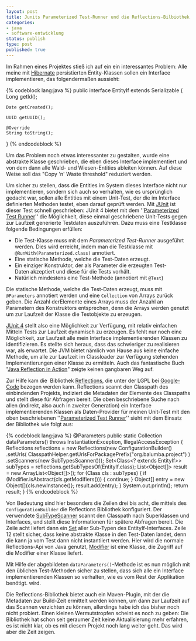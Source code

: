 ```yaml
--- 
layout: post
title: Junits Parameterized Test-Runner und die Reflections-Bilbiothek
categories: 
- java
- software-entwicklung
status: publish
type: post
published: true
---
```


Im Rahmen eines Projektes stieß ich auf ein ein interessantes Problem: Alle meine mit [Hibernate][1] persistierten Entity-Klassen sollen ein Interface implementieren, das folgendermaßen aussieht:

{% codeblock lang:java %}
public interface EntityIf extends Serializable {
    Long getId();

    Date getCreated();

    UUID getUUID();

    @Override
    String toString();
}
{% endcodeblock %}

Um das Problem noch etwas interessanter zu gestalten, wurde  eine abstrakte Klasse geschrieben, die
eben dieses Interface implementiert und von dem dann alle Wald- und Wiesen-Entities ableiten können. 
Auf diese Weise soll das "Copy 'n' Waste threshold" reduziert werden.

Um sicher zu stellen, dass die Entities im System dieses Interface nicht nur implementieren, sondern 
sich auch so verhalten, wie es ursprünglich gedacht war, sollen alle Entities mit einem Unit-Test, der 
die im Interface definierten Methoden testet,  eben darauf geprüft werden. Mit [JUnit][2] ist dieser 
Test schnell geschrieben: JUnit 4 bietet mit dem ''[Parameterized Test Runner][3]'' die Möglichkeit, 
diese einmal geschriebene Unit-Tests gegen zur Laufzeit generierte Testdaten auszuführen. Dazu muss 
eine Testklasse folgende Bedingungen erfüllen:

* Die Test-Klasse muss mit dem *Parameterized Test-Runner* ausgeführt werden. Dies wird erreicht, indem man die Testklasse mit `@RunWith(Parameterized.class)` annotiert.
* Eine statische Methode, welche die Test-Daten erzeugt.
* Ein einziger Konstruktor, der als Parameter die erzeugten Test-Daten akzeptiert und diese für die Tests vorhält.
* Natürlich mindestens eine Test-Methode (annotiert mit `@Test`)

Die statische Methode, welche die Test-Daten erzeugt, muss mit `@Parameters` annotiert werden und eine 
`Collection` von Arrays zurück geben. Die Anzahl derElemente eines Arrays muss der Anzahl an Parametern 
des Konstruktors entsprechen, denn die Arrays werden genutzt um zur Laufzeit der Klasse die Testobjekte 
zu erzeugen.

[JUnit 4][2] stellt also eine Möglichkeit zur Verfügung, mit relativ einfachen Mitteln Tests zur 
Laufzeit dynamisch zu erzeugen. Es fehlt nur noch eine Möglichkeit, zur Laufzeit alle mein Interface 
implementierenden Klassen zu identifizieren. Es stellte sich heraus, dass das schwieriger zu 
realisieren war, als erwartet. Die JVM bietet nämlich von Hause aus keine einfache Methode, um alle zur 
Laufzeit im Classloader zur Verfügung stehenden Implementierungen einer Klasse zu ermitteln. Auch das 
fantastische Buch "[Java Reflection in Action][4]" zeigte keinen gangbaren Weg auf.

Zur Hilfe kam die  Bibliothek [Reflections][5], die unter der LGPL bei [Google-Code][6] bezogen werden 
kann. Reflections scannt den Classpath des einbindenden Projekts, indiziert die Metadaten der Elemente 
des Classpaths und stellt diese für Abfragen bereit. Die oben beschriebene Suche nach allen (indirekt, 
also auch in zweiter Generation) ein Interface implementierenden Klassen als Daten-Provider für meinen 
Unit-Test mit den oben beschriebenen ''[Parameterized Test Runner][3]'' sieht mit dem Einsatz der
 Bibliothek wie folgt aus:

{% codeblock lang:java %}
    @Parameters
    public static Collection dataParameters() throws InstantiationException, IllegalAccessException {
       Reflections reflections = new Reflections(new ConfigurationBuilder()
                .setUrls(
                    ClasspathHelper.getUrlsForPackagePrefix("org.balumba.project")
                 )
                .setScanners(new SubTypesScanner()));
        Set<Class<? extends EntityIf>> subTypes = reflections.getSubTypesOf(EntityIf.class);
        List<Object[]> result = new ArrayList<Object[]>();
        for (Class cls : subTypes) {
            if (Modifier.isAbstract(cls.getModifiers())) {
                continue;
            }
            Object[] entry = new Object[]{cls.newInstance()};
            result.add(entry);
        }
        System.out.println();
        return result;
    }
{% endcodeblock %}

Von Bedeutung sind hier besonders die Zeilen drei bis acht, die mittels des `ConfigurationBuilder`
die Reflections Bibliothek konfiguriert. Der verwendete [SubTypeScanner][7] scannt den Classpath nach 
Superklassen und Interfaces, und stellt diese Informationen für spätere Abfragen bereit. Die Zeile 
acht liefert dann ein [Set][8] aller Sub-Typen des EntityIf-Interfaces. Zeile 12 stellt sicher, dass 
keine abstrakte Klasse in den Test-Daten landet, denn die kann ja vom Test dann nicht instantiiert 
werden. Hier wird die normale Reflections-Api von Java genutzt, [Modifier][9] ist eine Klasse, die Zugriff auf die Modifier einer Klasse liefert.

Mit Hilfe der abgebildeten `dataParameters()`-Methode ist es nun möglich mit den üblichen Test-Methoden 
sicher zu stellen, dass sich alle ein Interface implementierenden Klassen so verhalten, wie es vom Rest 
der Applikation benötigt. wird.

Die Reflections-Bibliothek bietet auch ein Maven-Plugin, mit der die Metadaten zur Build-Zeit ermittelt 
werden können, um dann zur Laufzeit auf das Scannen verzichten zu können, allerdings habe ich das 
bisher noch nicht probiert. Einen kleinen Wermutstropfen scheint es noch zu geben: Die Bibliothek hat 
schon seit geraumer Zeit keine Aktualisierung mehr erfahren, es ist nicht klar, ob es mit diesem 
Projekt noch lang weiter geht. Das wird aber die Zeit zeigen.

[1]: http://www.hibernate.org/
[2]: http://www.junit.org/
[3]: http://blogs.oracle.com/jacobc/entry/parameterized_unit_tests_with_junit
[4]: http://www.manning.com/forman/
[5]: http://code.google.com/p/reflections/
[6]: http://code.google.com/
[7]: http://reflections.googlecode.com/svn/trunk/reflections/javadoc/apidocs/org/reflections/scanners/SubTypesScanner.html
[8]: http://download.oracle.com/javase/6/docs/api/java/util/Set.html
[9]: http://download.oracle.com/javase/6/docs/api/java/lang/reflect/Modifier.html
